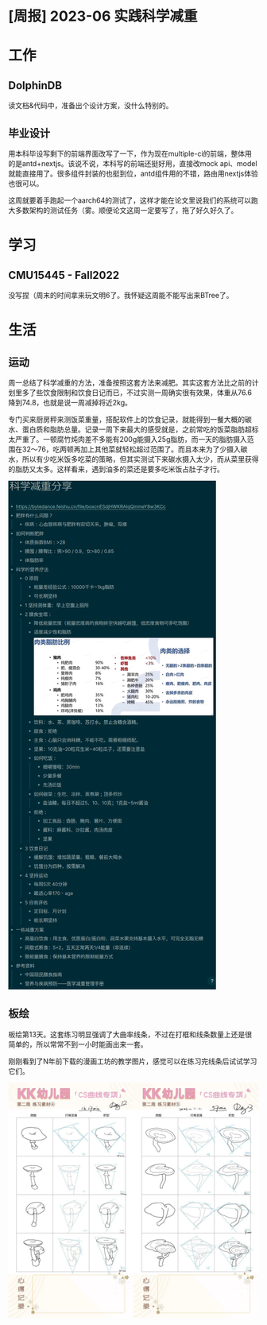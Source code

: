 # [周报] 2023-06 实践科学减重

# 工作

## DolphinDB

读文档&代码中，准备出个设计方案，没什么特别的。

## 毕业设计

用本科毕设写剩下的前端界面改写了一下，作为现在multiple-ci的前端，整体用的是antd+nextjs。该说不说，本科写的前端还挺好用，直接改mock api、model就能直接用了。很多组件封装的也挺到位，antd组件用的不错，路由用nextjs体验也很可以。

这周就要着手跑起一个aarch64的测试了，这样才能在论文里说我们的系统可以跑大多数架构的测试任务（雾。顺便论文这周一定要写了，拖了好久好久了。

# 学习

## CMU15445 - Fall2022

没写捏（周末的时间拿来玩文明6了。我怀疑这周能不能写出来BTree了。

# 生活

## 运动

周一总结了科学减重的方法，准备按照这套方法来减肥。其实这套方法比之前的计划里多了些饮食限制和饮食日记而已，不过实测一周确实很有效果，体重从76.6降到74.8，也就是说一周减掉将近2kg。

专门买来厨房秤来测饭菜重量，搭配软件上的饮食记录，就能得到一餐大概的碳水、蛋白质和脂肪总量。记录一周下来最大的感受就是，之前常吃的饭菜脂肪超标太严重了。一顿腐竹炖肉差不多能有200g能摄入25g脂肪，而一天的脂肪摄入范围在32～76，吃两顿再加上其他菜就轻松超过范围了。而且本来为了少摄入碳水，所以有少吃米饭多吃菜的策略，但其实测试下来碳水摄入太少，而从菜里获得的脂肪又太多。这样看来，遇到油多的菜还是要多吃米饭占肚子才行。

![lose_weight](/static/image/2023-02-13/lose_weight.png)

## 板绘

板绘第13天。这套练习明显强调了大曲率线条，不过在打框和线条数量上还是很简单的，所以常常不到一小时能画出来一套。

刚刚看到了N年前下载的漫画工坊的教学图片，感觉可以在练习完线条后试试学习它们。

![drawing_practice](/static/image/2023-02-13/drawing_practice.jpeg)